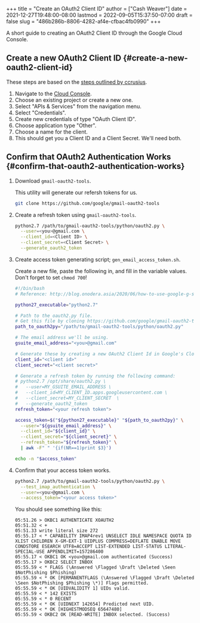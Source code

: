 +++
title = "Create an OAuth2 Client ID"
author = ["Cash Weaver"]
date = 2021-12-27T19:48:00-08:00
lastmod = 2022-09-05T15:37:50-07:00
draft = false
slug = "486b286b-8806-4282-af4e-cfbac4fb0990"
+++

A short guide to creating an OAuth2 Client ID through the Google Cloud Console.


## Create a new OAuth2 Client ID {#create-a-new-oauth2-client-id}

These steps are based on the [steps outlined by ccrusius](https://github.com/ccrusius/auth-source-xoauth2/blob/d3890eaa3a46dc89758ec6b789949e70ae782896/auth-source-xoauth2.el#L85).

1.  Navigate to the [Cloud Console](https://console.cloud.google.com).
2.  Choose an existing project or create a new one.
3.  Select "APIs &amp; Services" from the navigation menu.
4.  Select "Credentials".
5.  Create new credentials of type "OAuth Client ID".
6.  Choose application type "Other".
7.  Choose a name for the client.
8.  This should get you a Client ID and a Client Secret. We'll need both.


## Confirm that OAuth2 Authentication Works {#confirm-that-oauth2-authentication-works}

1.  Download `gmail-oauth2-tools`.

    This utility will generate our refersh tokens for us.
    ```sh
    git clone https://github.com/google/gmail-oauth2-tools
    ```

2.  Create a refresh token using `gmail-oauth2-tools`.
    ```sh
    python2.7 /path/to/gmail-oauth2-tools/python/oauth2.py \
      --user=<you>@gmail.com \
      --client_id=<Client ID> \
      --client_secret=<Client Secret> \
      --generate_oauth2_token
    ```

3.  Create access token generating script; `gen_email_access_token.sh`.

    Create a new file, paste the following in, and fill in the variable values. Don't forget to set `chmod 700`!
    ```sh
    #!/bin/bash
    # Reference: http://blog.onodera.asia/2020/06/how-to-use-google-g-suite-oauth2-with.html

    python27_executable="python2.7"

    # Path to the oauth2.py file.
    # Get this file by cloning https://github.com/google/gmail-oauth2-tools
    path_to_oauth2py="/path/to/gmail-oauth2-tools/python/oauth2.py"

    # The email address we'll be using.
    gsuite_email_address="<you>@gmail.com"

    # Generate these by creating a new OAuth2 Client Id in Google's Cloud.
    client_id="<client id>"
    client_secret="<client secret>"

    # Generate a refresh token by running the following command:
    # python2.7 /opt/share/oauth2.py \
    #   --user=MY_GSUITE_EMAIL_ADDRESS \
    #   --client_id=MY_CLIENT_ID.apps.googleusercontent.com \
    #   --client_secret=MY_CLIENT_SECRET  \
    #   --generate_oauth2_token
    refresh_token="<your refresh token">

    access_token=$("${python27_executable}" "${path_to_oauth2py}" \
      --user="${gsuite_email_address}" \
      --client_id="${client_id}" \
      --client_secret="${client_secret}" \
      --refresh_token="${refresh_token}" \
      | awk -F" " '{if(NR==1)print $3}')

    echo -n "$access_token"
    ```

4.  Confirm that your access token works.
    ```sh
    python2.7 /path/to/gmail-oauth2-tools/python/oauth2.py \
      --test_imap_authentication \
      --user=<you>@gmail.com \
      --access_token="<your access token>"
    ```
    You should see something like this:
    ```text
    05:51.26 > OKBC1 AUTHENTICATE XOAUTH2
    05:51.32 < +
    05:51.33 write literal size 272
    05:55.17 < * CAPABILITY IMAP4rev1 UNSELECT IDLE NAMESPACE QUOTA ID XLIST CHILDREN X-GM-EXT-1 UIDPLUS COMPRESS=DEFLATE ENABLE MOVE CONDSTORE ESEARCH UTF8=ACCEPT LIST-EXTENDED LIST-STATUS LITERAL- SPECIAL-USE APPENDLIMIT=157286400
    05:55.17 < OKBC1 OK <you>@gmail.com authenticated (Success)
    05:55.17 > OKBC2 SELECT INBOX
    05:55.59 < * FLAGS (\Answered \Flagged \Draft \Deleted \Seen $NotPhishing $Phishing)
    05:55.59 < * OK [PERMANENTFLAGS (\Answered \Flagged \Draft \Deleted \Seen $NotPhishing $Phishing \*)] Flags permitted.
    05:55.59 < * OK [UIDVALIDITY 1] UIDs valid.
    05:55.59 < * 142 EXISTS
    05:55.59 < * 0 RECENT
    05:55.59 < * OK [UIDNEXT 142654] Predicted next UID.
    05:55.59 < * OK [HIGHESTMODSEQ 65647480]
    05:55.59 < OKBC2 OK [READ-WRITE] INBOX selected. (Success)
    ```

